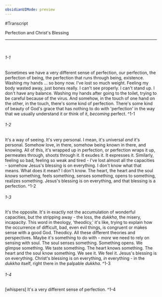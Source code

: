 ```yaml
---
obsidianUIMode: preview
---
```

#Transcript

<span class="firstLink"><a data-href="Perfection and Christ's Blessing" class="internal-link">Perfection and Christ&#x27;s Blessing</a></span>

---
<br/>

###### 1-1
Sometimes we have a very different sense of perfection, our perfection, the perfection of being, the perfection that runs through being, existence. Washing my hands … so bony now. I've lost so much weight. Feeling my body wasted away, just bones really. I can't see properly. I can't stand up. I don't have any balance. Washing my hands after going to the toilet, trying to be careful because of the virus. And somehow, in the touch of one hand on the other, in the touch, there's some kind of perfection. There's some kind of beauty of God's grace that has nothing to do with 'perfection' in the way that we usually understand it or think of it, _becoming_ perfect<span class="firstLink"><a aria-label-position="top" aria-label="Perfection and Christs Blessing > A very different sense of perfection" data-href="Perfection and Christ's Blessing#A very different sense of perfection" class="internal-link">.</a></span> ^1-1
###### 1-2
It's a way of seeing. It's very personal. I mean, it's universal _and_ it's personal. Somehow love, in there, somehow being known in there, and knowing. All of this, it's wrapped up in perfection, or perfection wraps it up, permeates through, shoots through it. It exudes it. It expresses it. Similarly, feeling so bad, feeling so weak and tired - I've lost almost all the capacities - somehow Jesus's blessing is on everything. I don't know what that means. What does it mean? I don't know. The heart, the heart and the soul _knows_ something, feels something, senses something, opens to something, realizes something. Jesus's blessing is on everything, and that blessing is a perfection<span class="firstLink"><a aria-label-position="top" aria-label="Perfection and Christs Blessing > Jesuss blessing is on everything" data-href="Perfection and Christ's Blessing#Jesus's blessing is on everything" class="internal-link">.</a></span> ^1-2
###### 1-3
It's the opposite. It's in exactly not the accumulation of wonderful capacities, but the stripping away - the loss, the _dukkha_, the misery, incapacity. This word in theology, 'theodicy,' it's like, trying to explain how the occurrence of difficult, bad, even evil things, is congruent or makes sense with a good God. Theodicy. All these different theories and perspectives. Maybe it's something to do with - _more_ we need to rely on sensing with soul. The soul senses something. Something opens. We glimpse something. We taste something. The heart knows something. The heart and the soul know something. We see it. We feel it. Jesus's blessing is on everything. Christ's blessing is on everything, _in_ everything - in the _dukkha_ itself, right there in the palpable _dukkha_<span class="firstLink"><a aria-label-position="top" aria-label="Perfection and Christs Blessing > Theodicy" data-href="Perfection and Christ's Blessing#Theodicy" class="internal-link">.</a></span> ^1-3
###### 1-4
[whispers] It's a very different sense of perfection<span class="firstLink"><a aria-label-position="top" aria-label="Perfection and Christs Blessing > Its a very different sense of perfection" data-href="Perfection and Christ's Blessing#It's a very different sense of perfection" class="internal-link">.</a></span> ^1-4

